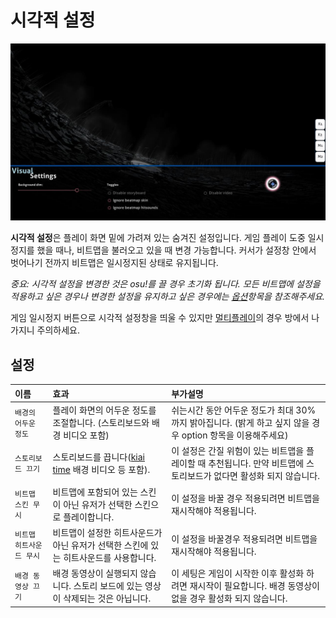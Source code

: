 # 시각적 설정

![](img/visual-settings.jpg "시각적 설정")

**시각적 설정**은 플레이 화면 밑에 가려져 있는 숨겨진 설정입니다. 게임 플레이 도중 일시정지를 했을 때나, 비트맵을 불러오고 있을 때 변경 가능합니다. 커서가 설정창 안에서 벗어나기 전까지 비트맵은 일시정지된 상태로 유지됩니다.

*중요: 시각적 설정을 변경한 것은 osu!를 끌 경우 초기화 됩니다. 모든 비트맵에 설정을 적용하고 싶은 경우나 변경한 설정을 유지하고 싶은 경우에는 [옵션](/wiki/Options)항목을 참조해주세요.*

게임 일시정지 버튼으로 시각적 설정창을 띄울 수 있지만 [멀티플레이](/wiki/Multi)의 경우 방에서 나가지니 주의하세요.

## 설정

| 이름 | 효과 | 부가설명 |
| :-- | :-- | :-- |
| `배경의 어두운 정도` | 플레이 화면의 어두운 정도를 조절합니다. (스토리보드와 배경 비디오 포함) | 쉬는시간 동안 어두운 정도가 최대 30%까지 밝아집니다. (밝게 하고 싶지 않을 경우 option 항목을 이용해주세요) |
| `스토리보드 끄기` | 스토리보드를 끕니다([kiai time](/wiki/Kiai_time) 배경 비디오 등 포함). | 이 설정은 간질 위험이 있는 비트맵을 플레이할 때 추천됩니다. 만약 비트맵에 스토리보드가 없다면 활성화 되지 않습니다. |
| `비트맵 스킨 무시` | 비트맵에 포함되어 있는 스킨이 아닌 유저가 선택한 스킨으로 플레이합니다. | 이 설정을 바꿀 경우 적용되려면 비트맵을 재시작해야 적용됩니다. |
| `비트맵 히트사운드 무시` | 비트맵이 설정한 히트사운드가 아닌 유저가 선택한 스킨에 있는 히트사운드를 사용합니다. | 이 설정을 바꿀경우 적용되려면 비트맵을 재시작해야 적용됩니다. |
| `배경 동영상 끄기` | 배경 동영상이 실행되지 않습니다. 스토리 보드에 있는 영상이 삭제되는 것은 아닙니다. | 이 세팅은 게임이 시작한 이후 활성화 하려면 재시작이 필요합니다. 배경 동영상이 없을 경우 활성화 되지 않습니다. |
